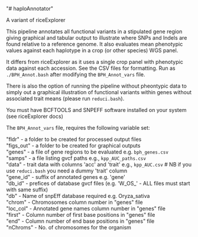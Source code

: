 "# haploAnnotator" 

A variant of riceExplorer

This pipeline annotates all functional variants in a stipulated gene region giving graphical and tabular output to illustrate where SNPs and Indels are found relative to a reference genome. It also evaluates mean phenotypic values against each haplotype in a crop (or other species) WGS panel. 


It differs from riceExplorer as it uses a single crop panel with phenotypic data against each accession. See the CSV files for formatting. Run as `./BPH_Annot.bash` after modifying the `BPH_Annot_vars` file.

There is also the option of running the pipeline without pheontypic data to simply out a graphical illustration of functional variants within genes without associated trait means (please run `reduci.bash`).


You must have BCFTOOLS and SNPEFF software installed on your system (see riceExplorer docs)

The  `BPH_Annot_vars` file, requires the following variable set:

"fldr" - a folder to be created for processed output files<br/>
"figs_out" - a folder to be created for graphical outputs<br/>
"genes" - a file of gene regions to be evaluated e.g. `bph_genes.csv`<br/>
"samps" - a file listing gvcf paths e.g., `kpp_AUC_paths.csv`<br/>
"data" - trait data with columns 'acc' and 'trait' e.g., `kpp_AUC.csv` # NB if you use `reduci.bash` you need a dummy 'trait' column<br/>
"gene_id" - suffix of annotated genes e.g. 'gene'<br/>
"db_id" - prefices of database gvcf files (e.g. 'W_OS_' - ALL files must start with same suffix) <br/>
"db" - Name of snpEff database required e.g. Oryza_sativa <br/>
"chrom" - Chromosomes column number in "genes" file<br/>
"loc_col" - Annotated gene names column number in "genes"  file<br/>
"first" - Column number of first base positions in "genes" file<br/>
"end" - Column number of end base positions in "genes" file<br/>
"nChroms" - No. of chromosomes for the organism<br/>




